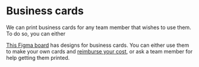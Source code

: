 # Business cards

We can print business cards for any team member that wishes to use them.
To do so, you can either 

[This Figma board](https://www.figma.com/design/pp9e4cNYthJnm8u6MzpUdp/Logo-and-brand-assets?node-id=665-2&t=X8Tsx1ykG2orMHBj-1) has designs for business cards.
You can either use them to make your own cards and [reimburse your cost](#admin:reimbursement), or ask a team member for help getting them printed.
